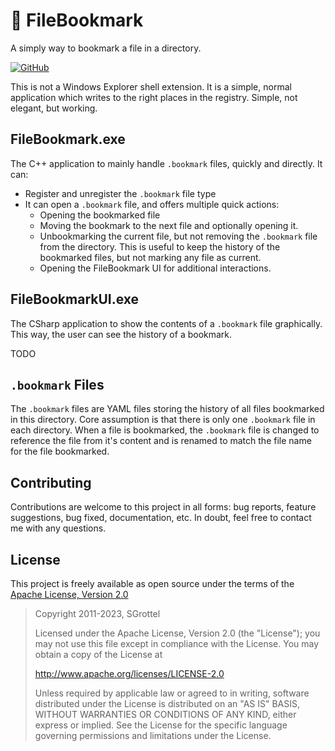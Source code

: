 # 🔖 FileBookmark
A simply way to bookmark a file in a directory.

[![GitHub](https://img.shields.io/github/license/sgrottel/FileBookmark)](/LICENSE)

This is not a Windows Explorer shell extension.
It is a simple, normal application which writes to the right places in the registry.
Simple, not elegant, but working.

## FileBookmark.exe
The C++ application to mainly handle `.bookmark` files, quickly and directly.
It can:

* Register and unregister the `.bookmark` file type
* It can open a `.bookmark` file, and offers multiple quick actions:
    * Opening the bookmarked file
    * Moving the bookmark to the next file and optionally opening it.
    * Unbookmarking the current file, but not removing the `.bookmark` file from the directory.
      This is useful to keep the history of the bookmarked files, but not marking any file as current.
    * Opening the FileBookmark UI for additional interactions.


## FileBookmarkUI.exe
The CSharp application to show the contents of a `.bookmark` file graphically.
This way, the user can see the history of a bookmark.

TODO


## `.bookmark` Files
The `.bookmark` files are YAML files storing the history of all files bookmarked in this directory.
Core assumption is that there is only one `.bookmark` file in each directory.
When a file is bookmarked, the `.bookmark` file is changed to reference the file from it's content and is renamed to match the file name for the file bookmarked.


## Contributing
Contributions are welcome to this project in all forms:
bug reports, feature suggestions, bug fixed, documentation, etc.
In doubt, feel free to contact me with any questions.

## License
This project is freely available as open source under the terms of the [Apache License, Version 2.0](LICENSE)

> Copyright 2011-2023, SGrottel
>
> Licensed under the Apache License, Version 2.0 (the "License");
> you may not use this file except in compliance with the License.
> You may obtain a copy of the License at
>
> http://www.apache.org/licenses/LICENSE-2.0
>
> Unless required by applicable law or agreed to in writing, software
> distributed under the License is distributed on an "AS IS" BASIS,
> WITHOUT WARRANTIES OR CONDITIONS OF ANY KIND, either express or implied.
> See the License for the specific language governing permissions and
> limitations under the License.

